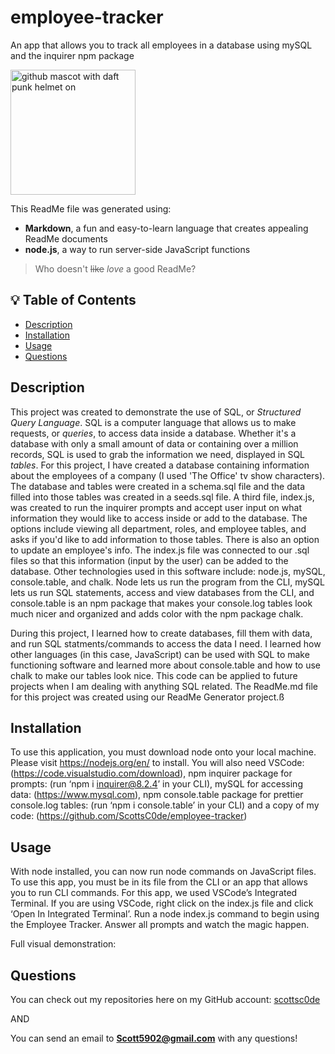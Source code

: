 # employee-tracker
An app that allows you to track all employees in a database using mySQL and the inquirer npm package

<img src="https://octodex.github.com/images/daftpunktocat-thomas.gif" alt="github mascot with daft punk helmet on" width="200"/>

[//]: # (demonstrating some cool markdown syntax tricks. this is a markdown comment)

This ReadMe file was generated using:
- **Markdown**, a fun and easy-to-learn language that creates appealing ReadMe documents
- **node.js**, a way to run server-side JavaScript functions
> Who doesn't ~~like~~ _love_ a good ReadMe?&nbsp;

## 💡 Table of Contents

- [Description](#description-id)
- [Installation](#installation-id)
- [Usage](#usage-id)
- [Questions](#questions-id)

## <a id="description-id"></a>Description
This project was created to demonstrate the use of SQL, or *Structured Query Language*. SQL is a computer language that allows us to make requests, or *queries*, to access data inside a database. Whether it's a database with only a small amount of data or containing over a million records, SQL is used to grab the information we need, displayed in SQL *tables*. For this project, I have created a database containing information about the employees of a company (I used 'The Office' tv show characters). The database and tables were created in a schema.sql file and the data filled into those tables was created in a seeds.sql file. A third file, index.js, was created to run the inquirer prompts and accept user input on what information they would like to access inside or add to the database. The options include viewing all department, roles, and employee tables, and asks if you'd like to add information to those tables. There is also an option to update an employee's info. The index.js file was connected to our .sql files so that this information (input by the user) can be added to the database. Other technologies used in this software include: node.js, mySQL, console.table, and chalk. Node lets us run the program from the CLI, mySQL lets us run SQL statements, access and view databases from the CLI, and console.table is an npm package that makes your console.log tables look much nicer and organized and adds color with the npm package chalk.

During this project, I learned how to create databases, fill them with data, and run SQL statments/commands to access the data I need. I learned how other languages (in this case, JavaScript) can be used with SQL to make functioning software and learned more about console.table and how to use chalk to make our tables look nice. This code can be applied to future projects when I am dealing with anything SQL related. The ReadMe.md file for this project was created using our ReadMe Generator project.ß
   
## <a id="installation-id"></a>Installation
To use this application, you must download node onto your local machine. Please visit https://nodejs.org/en/ to install. You will also need VSCode: (https://code.visualstudio.com/download), npm inquirer package for prompts: (run ‘npm i inquirer@8.2.4’ in your CLI), mySQL for accessing data: (https://www.mysql.com), npm console.table package for prettier console.log tables: (run ‘npm i console.table’ in your CLI) and a copy of my code: (https://github.com/ScottsC0de/employee-tracker)
    
## <a id="usage-id"></a>Usage
With node installed, you can now run node commands on JavaScript files. To use this app, you must be in its file from the CLI or an app that allows you to run CLI commands. For this app, we used VSCode’s Integrated Terminal. If you are using VSCode, right click on the index.js file and click ‘Open In Integrated Terminal’. Run a node index.js command to begin using the Employee Tracker. Answer all prompts and watch the magic happen.

Full visual demonstration:

## <a id="questions-id"></a>Questions
You can check out my repositories here on my GitHub account: 
<a href="https://github.com/scottsc0de">scottsc0de</a>

AND

You can send an email to **Scott5902@gmail.com** with any questions!